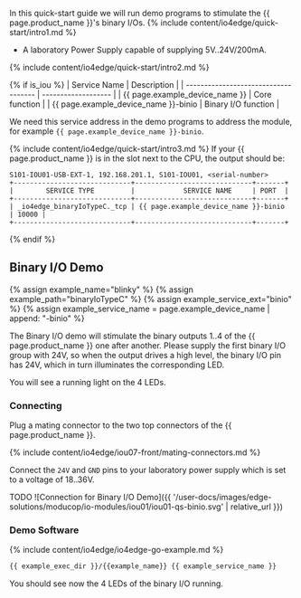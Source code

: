In this quick-start guide we will run demo programs to stimulate the {{ page.product_name }}'s binary I/Os.
{% include content/io4edge/quick-start/intro1.md %}
* A laboratory Power Supply capable of supplying 5V..24V/200mA.

{% include content/io4edge/quick-start/intro2.md %}

{% if is_iou %}
| Service Name                         | Description         |
| ------------------------------------ | ------------------- |
| {{ page.example_device_name }}       | Core function       |
| {{ page.example_device_name }}-binio | Binary I/O function |

We need this service address in the demo programs to address the module, for example `{{ page.example_device_name }}-binio`.

{% include content/io4edge/quick-start/intro3.md %}
If your {{ page.product_name }} is in the slot next to the CPU, the output should be:
```
S101-IOU01-USB-EXT-1, 192.168.201.1, S101-IOU01, <serial-number>
+-----------------------------+-----------------------------+-------+
|        SERVICE TYPE         |            SERVICE NAME     | PORT  |
+-----------------------------+-----------------------------+-------+
| _io4edge_binaryIoTypeC._tcp | {{ page.example_device_name }}-binio  | 10000 |
+-----------------------------+-----------------------------+-------+
```
{% endif %}

## Binary I/O Demo

{% assign example_name="blinky" %}
{% assign example_path="binaryIoTypeC" %}
{% assign example_service_ext="binio" %}
{% assign example_service_name = page.example_device_name | append: "-binio" %}

The Binary I/O demo will stimulate the binary outputs 1..4 of the {{ page.product_name }} one after another. Please supply the first binary I/O group with 24V, so when the output drives a high level, the binary I/O pin has 24V, which in turn illuminates the corresponding LED.

You will see a running light on the 4 LEDs.

### Connecting

Plug a mating connector to the two top connectors of the {{ page.product_name }}.

{% include content/io4edge/iou07-front/mating-connectors.md %}

Connect the `24V` and `GND` pins to your laboratory power supply which is set to a voltage of 18..36V.

TODO
![Connection for Binary I/O Demo]({{ '/user-docs/images/edge-solutions/moducop/io-modules/iou01/iou01-qs-binio.svg' | relative_url }})

### Demo Software
{% include content/io4edge/io4edge-go-example.md %}

```bash
{{ example_exec_dir }}/{{example_name}} {{ example_service_name }}
```

You should see now the 4 LEDs of the binary I/O running.
